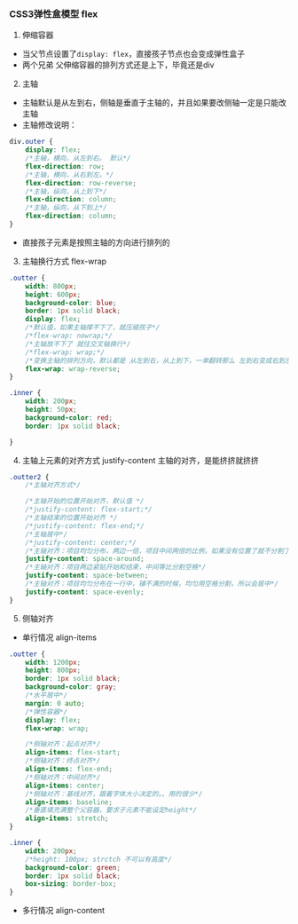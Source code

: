 ### CSS3弹性盒模型 flex

1. 伸缩容器

* 当父节点设置了`display: flex`，直接孩子节点也会变成弹性盒子
* 两个兄弟 父伸缩容器的排列方式还是上下，毕竟还是div

2. 主轴

* 主轴默认是从左到右，侧轴是垂直于主轴的，并且如果要改侧轴一定是只能改主轴
* 主轴修改说明：

```css
div.outer {
    display: flex;
    /*主轴，横向，从左到右。 默认*/
    flex-direction: row;
    /*主轴，横向，从右到左。*/
    flex-direction: row-reverse;
    /*主轴，纵向，从上到下*/
    flex-direction: column;
    /*主轴，纵向，从下到上*/
    flex-direction: column;
}
```

* 直接孩子元素是按照主轴的方向进行排列的

3. 主轴换行方式 flex-wrap

```css
.outter {
    width: 800px;
    height: 600px;
    background-color: blue;
    border: 1px solid black;
    display: flex;
    /*默认值，如果主轴撑不下了，就压缩孩子*/
    /*flex-wrap: nowrap;*/
    /*主轴放不下了 就往交叉轴换行*/
    /*flex-wrap: wrap;*/
    /*变换主轴的排列方向，默认都是 从左到右，从上到下，一单翻转那么 左到右变成右到左*/
    flex-wrap: wrap-reverse;
}

.inner {
    width: 200px;
    height: 50px;
    background-color: red;
    border: 1px solid black;

}
```

4. 主轴上元素的对齐方式 justify-content
主轴的对齐，是能挤挤就挤挤
```css
.outter2 {
    /*主轴对齐方式*/

    /*主轴开始的位置开始对齐，默认值 */
    /*justify-content: flex-start;*/
    /*主轴结束的位置开始对齐 */
    /*justify-content: flex-end;*/
    /*主轴居中*/
    /*justify-content: center;*/
    /*主轴对齐：项目均匀分布，两边一倍，项目中间两倍的比例，如果没有位置了就不分割了~*/
    justify-content: space-around;
    /*主轴对齐：项目两边紧贴开始和结束，中间等比分割空格*/
    justify-content: space-between;
    /*主轴对齐：项目均匀分布在一行中，铺不满的时候，均匀用空格分割，所以会居中*/
    justify-content: space-evenly;
}
```

5. 侧轴对齐
* 单行情况 align-items
```css
.outter {
    width: 1200px;
    height: 800px;
    border: 1px solid black;
    background-color: gray;
    /*水平居中*/
    margin: 0 auto;
    /*弹性容器*/
    display: flex;
    flex-wrap: wrap;

    /*侧轴对齐：起点对齐*/
    align-items: flex-start;
    /*侧轴对齐：终点对齐*/
    align-items: flex-end;
    /*侧轴对齐：中间对齐*/
    align-items: center;
    /*侧轴对齐：基线对齐，跟着字体大小决定的。。用的很少*/
    align-items: baseline;
    /*垂直填充满整个父容器，要求子元素不能设定height*/
    align-items: stretch;
}

.inner {
    width: 200px;
    /*height: 100px; strctch 不可以有高度*/
    background-color: green;
    border: 1px solid black;
    box-sizing: border-box;
}
```

* 多行情况 align-content